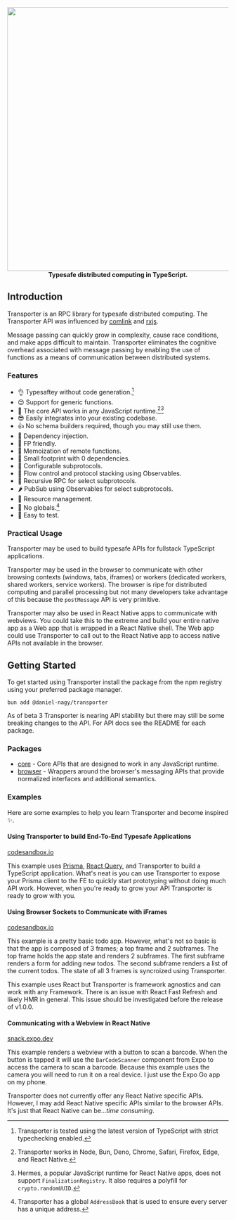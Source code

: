 <div align="center">
  <div>
    <img width="600px" src="https://github.com/daniel-nagy/transporter/assets/1622446/2d548e46-c66e-43d3-bf9e-f5b9845dbd69">
  </div>
  <b>Typesafe distributed computing in TypeScript.</b>
</div>

## Introduction

Transporter is an RPC library for typesafe distributed computing. The Transporter API was influenced by [comlink](https://github.com/GoogleChromeLabs/comlink) and [rxjs](https://github.com/ReactiveX/rxjs).

Message passing can quickly grow in complexity, cause race conditions, and make apps difficult to maintain. Transporter eliminates the cognitive overhead associated with message passing by enabling the use of functions as a means of communication between distributed systems.

### Features

- 👌 Typesaftey without code generation.[^1]
- 😍 Support for generic functions.
- 🤩 The core API works in any JavaScript runtime.[^2][^3]
- 😎 Easily integrates into your existing codebase.
- 👍 No schema builders required, though you may still use them.
- 🥹 Dependency injection.
- 🫶 FP friendly.
- 🤘 Memoization of remote functions.
- 🫡 Small footprint with 0 dependencies.
- 🚀 Configurable subprotocols.
- 🚰 Flow control and protocol stacking using Observables.
- 🤯 Recursive RPC for select subprotocols.
- 🌶️ PubSub using Observables for select subprotocols.
- 👏 Resource management.
- 🥳 No globals.[^4]
- 🧪 Easy to test.

[^1]: Transporter is tested using the latest version of TypeScript with strict typechecking enabled.
[^2]: Transporter works in Node, Bun, Deno, Chrome, Safari, Firefox, Edge, and React Native.
[^3]: Hermes, a popular JavaScript runtime for React Native apps, does not support `FinalizationRegistry`. It also requires a polyfill for `crypto.randomUUID`.
[^4]: Transporter has a global `AddressBook` that is used to ensure every server has a unique address.

### Practical Usage

Transporter may be used to build typesafe APIs for fullstack TypeScript applications.

Transporter may be used in the browser to communicate with other browsing contexts (windows, tabs, iframes) or workers (dedicated workers, shared workers, service workers). The browser is ripe for distributed computing and parallel processing but not many developers take advantage of this because the `postMessage` API is very primitive.

Transporter may also be used in React Native apps to communicate with webviews. You could take this to the extreme and build your entire native app as a Web app that is wrapped in a React Native shell. The Web app could use Transporter to call out to the React Native app to access native APIs not available in the browser.

## Getting Started

To get started using Transporter install the package from the npm registry using your preferred package manager.

```
bun add @daniel-nagy/transporter
```

As of beta 3 Transporter is nearing API stability but there may still be some breaking changes to the API. For API docs see the README for each package.

### Packages

- [core](/packages/core) - Core APIs that are designed to work in any JavaScript runtime.
- [browser](/packages/browser) - Wrappers around the browser's messaging APIs that provide normalized interfaces and additional semantics.

### Examples

Here are some examples to help you learn Transporter and become inspired ✨.

#### Using Transporter to build End-To-End Typesafe Applications

[codesandbox.io](https://codesandbox.io/p/devbox/transporter-fullstack-example-st2647)

This example uses [Prisma](https://www.prisma.io/), [React Query](https://tanstack.com/query/latest), and Transporter to build a TypeScript application. What's neat is you can use Transporter to expose your Prisma client to the FE to quickly start prototyping without doing much API work. However, when you're ready to grow your API Transporter is ready to grow with you.

#### Using Browser Sockets to Communicate with iFrames

[codesandbox.io](https://codesandbox.io/p/devbox/transporter-iframe-example-tymcnh)

This example is a pretty basic todo app. However, what's not so basic is that the app is composed of 3 frames; a top frame and 2 subframes. The top frame holds the app state and renders 2 subframes. The first subframe renders a form for adding new todos. The second subframe renders a list of the current todos. The state of all 3 frames is syncroized using Transporter.

This example uses React but Transporter is framework agnostics and can work with any Framework. There is an issue with React Fast Refresh and likely HMR in general. This issue should be investigated before the release of v1.0.0.

#### Communicating with a Webview in React Native

[snack.expo.dev](https://snack.expo.dev/@daniel_nagy/transporter-test)

This example renders a webview with a button to scan a barcode. When the button is tapped it will use the `BarCodeScanner` component from Expo to access the camera to scan a barcode. Because this example uses the camera you will need to run it on a real device. I just use the Expo Go app on my phone.

Transporter does not currently offer any React Native specific APIs. However, I may add React Native specific APIs similar to the browser APIs. It's just that React Native can be..._time consuming_.

